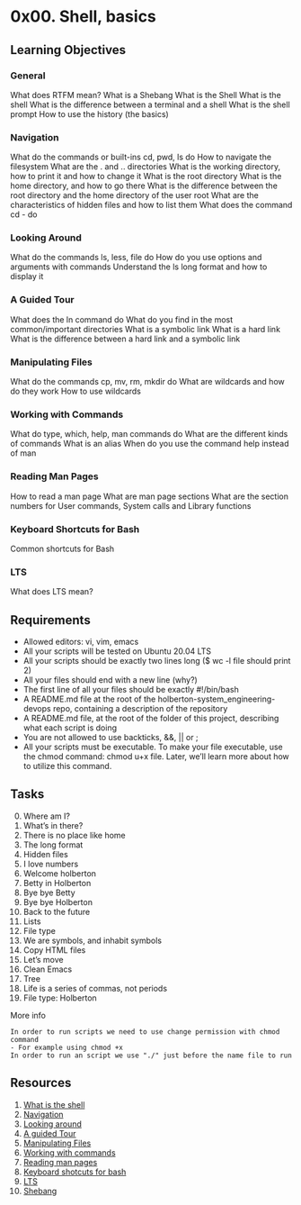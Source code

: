 # 0x00. Shell, basics

## Learning Objectives

### General

What does RTFM mean?
What is a Shebang
What is the Shell
What is the shell
What is the difference between a terminal and a shell
What is the shell prompt
How to use the history (the basics)

### Navigation

What do the commands or built-ins cd, pwd, ls do
How to navigate the filesystem
What are the . and .. directories
What is the working directory, how to print it and how to change it
What is the root directory
What is the home directory, and how to go there
What is the difference between the root directory and the home directory of the user root
What are the characteristics of hidden files and how to list them
What does the command cd - do

### Looking Around

What do the commands ls, less, file do
How do you use options and arguments with commands
Understand the ls long format and how to display it

### A Guided Tour

What does the ln command do
What do you find in the most common/important directories
What is a symbolic link
What is a hard link
What is the difference between a hard link and a symbolic link

### Manipulating Files

What do the commands cp, mv, rm, mkdir do
What are wildcards and how do they work
How to use wildcards
### Working with Commands

What do type, which, help, man commands do
What are the different kinds of commands
What is an alias
When do you use the command help instead of man

### Reading Man Pages

How to read a man page
What are man page sections
What are the section numbers for User commands, System calls and Library functions

### Keyboard Shortcuts for Bash

Common shortcuts for Bash

### LTS

What does LTS mean?


## Requirements

- Allowed editors: vi, vim, emacs
- All your scripts will be tested on Ubuntu 20.04 LTS
- All your scripts should be exactly two lines long ($ wc -l file should print 2)
- All your files should end with a new line (why?)
- The first line of all your files should be exactly #!/bin/bash
- A README.md file at the root of the holberton-system_engineering-devops repo, containing a description of the repository
- A README.md file, at the root of the folder of this project, describing what each script is doing
- You are not allowed to use backticks, &&, || or ;
- All your scripts must be executable. To make your file executable, use the chmod command: chmod u+x file. Later, we’ll learn more about how to utilize this command.

## Tasks

0. Where am I?
1. What’s in there?
2. There is no place like home
3. The long format
4. Hidden files
5. I love numbers
6. Welcome holberton
7. Betty in Holberton
8. Bye bye Betty
9. Bye bye Holberton
10. Back to the future
11. Lists
12. File type
13. We are symbols, and inhabit symbols
14. Copy HTML files
15. Let’s move
16. Clean Emacs
17. Tree
18. Life is a series of commas, not periods
19. File type: Holberton

More info

```shell
In order to run scripts we need to use change permission with chmod command
- For example using chmod +x
In order to run an script we use "./" just before the name file to run

````

## Resources

1. [What is the shell](http://linuxcommand.org/lc3_lts0010.php)
2. [Navigation](http://linuxcommand.org/lc3_lts0020.php)
3. [Looking around](http://linuxcommand.org/lc3_lts0030.php)
4. [A guided Tour](http://linuxcommand.org/lc3_lts0040.php)
5. [Manipulating Files](http://linuxcommand.org/lc3_lts0050.php)
6. [Working with commands](http://linuxcommand.org/lc3_lts0060.php)
7. [Reading man pages](http://linuxcommand.org/lc3_man_pages/man1.html)
8. [Keyboard shotcuts for bash](https://www.howtogeek.com/howto/ubuntu/keyboard-shortcuts-for-bash-command-shell-for-ubuntu-debian-suse-redhat-linux-etc/)
9. [LTS](https://wiki.ubuntu.com/LTS)
10. [Shebang](https://en.wikipedia.org/wiki/Shebang_%28Unix%29)